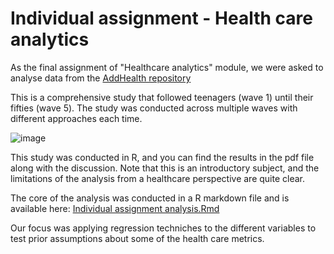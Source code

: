 # Individual assignment - Health care analytics

As the final assignment of "Healthcare analytics" module, we were asked to analyse data from the [AddHealth repository](https://addhealth.cpc.unc.edu/)

This is a comprehensive study that followed teenagers (wave 1) until their fifties (wave 5). The study was conducted across multiple waves with different approaches each time.

![image](https://github.com/Bernardo-giff/health_care_analytics_final/assets/73885759/1cc50818-327f-4971-8270-e35c2eee0417)


This study was conducted in R, and you can find the results in the pdf file along with the discussion. Note that this is an introductory subject, and the limitations of the analysis from a healthcare perspective are quite clear.

The core of the analysis was conducted in a R markdown file and is available here: [Individual assignment analysis.Rmd](https://github.com/Bernardo-giff/health_care_analytics_final/blob/main/Individual%20assignment%20analysis.Rmd)

Our focus was applying regression techniches to the different variables to test prior assumptions about some of the health care metrics.

